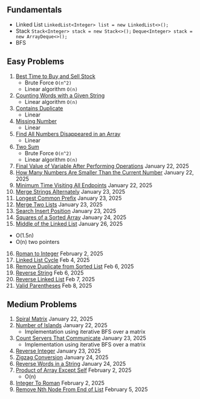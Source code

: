 ## Fundamentals

- Linked List `LinkedList<Integer> list = new LinkedList<>();`
- Stack `Stack<Integer> stack = new Stack<>();` `Deque<Integer> stack = new ArrayDeque<>();`
- BFS

## Easy Problems

1. [Best Time to Buy and Sell Stock](https://leetcode.com/problems/best-time-to-buy-and-sell-stock/)
    - Brute Force `O(n^2)`
    - Linear algorithm `O(n)`
2. [Counting Words with a Given String](https://leetcode.com/problems/counting-words-with-a-given-prefix/)
   - Linear algorithm `O(n)`
3. [Contains Duplicate](https://leetcode.com/problems/contains-duplicate/)  
   - Linear  
4. [Missing Number](https://leetcode.com/problems/missing-number/)  
   - Linear  
5. [Find All Numbers Disappeared in an Array](https://leetcode.com/problems/find-all-numbers-disappeared-in-an-array)
   - Linear  
6. [Two Sum](https://leetcode.com/problems/two-sum)
   - Brute Force `O(n^2)`
   - Linear algorithm `O(n)`
7. [Final Value of Variable After Performing Operations](https://leetcode.com/problems/final-value-of-variable-after-performing-operations) January 22, 2025
8. [How Many Numbers Are Smaller Than the Current Number](https://leetcode.com/problems/how-many-numbers-are-smaller-than-the-current-number/description/) January 22, 2025
9. [Minimum Time Visiting All Endpoints](https://leetcode.com/problems/minimum-time-visiting-all-points) January 22, 2025
10. [Merge Strings Alternately](https://leetcode.com/problems/merge-strings-alternately) January 23, 2025
11. [Longest Common Prefix](https://leetcode.com/problems/longest-common-prefix/description/) January 23, 2025
12. [Merge Two Lists](https://leetcode.com/problems/merge-two-sorted-lists/) January 23, 2025
13. [Search Insert Position](https://leetcode.com/problems/search-insert-position/description/) January 23, 2025
14. [Squares of a Sorted Array](https://leetcode.com/problems/squares-of-a-sorted-array) January 24, 2025
15. [Middle of the Linked List](https://leetcode.com/problems/middle-of-the-linked-list/description/) January 26, 2025
   - O(1.5n)
   - O(n) two pointers
16. [Roman to Integer](https://leetcode.com/problems/roman-to-integer/) February 2, 2025
17. [Linked List Cycle](https://leetcode.com/problems/linked-list-cycle/description/) Feb 4, 2025
18. [Remove Duplicate from Sorted List](https://leetcode.com/problems/remove-duplicates-from-sorted-list/description/) Feb 6, 2025
19. [Reverse String](https://leetcode.com/problems/reverse-string/description/) Feb 6, 2025
20. [Reverse Linked List](https://leetcode.com/problems/reverse-linked-list/description/) Feb 7, 2025
21. [Valid Parentheses](https://leetcode.com/problems/valid-parentheses/description/) Feb 8, 2025

## Medium Problems

1. [Spiral Matrix](https://leetcode.com/problems/spiral-matrix) January 22, 2025 
2. [Number of Islands](https://leetcode.com/problems/number-of-islands/description/) January 22, 2025
   - Implementation using iterative BFS over a matrix
3. [Count Servers That Communicate](https://leetcode.com/problems/count-servers-that-communicate/) January 23, 2025 
   - Implementation using iterative BFS over a matrix
4. [Reverse Integer](https://leetcode.com/problems/reverse-integer/) January 23, 2025
5. [Zigzag Conversion](https://leetcode.com/problems/zigzag-conversion/description/) January 24, 2025
6. [Reverse Words in a String](https://leetcode.com/problems/reverse-words-in-a-string/description) January 24, 2025
7. [Product of Array Except Self](https://leetcode.com/problems/product-of-array-except-self/description/) February 2, 2025
   - O(n)
8. [Integer To Roman](https://leetcode.com/problems/integer-to-roman/) February 2, 2025
9. [Remove Nth Node From End of List](https://leetcode.com/problems/remove-nth-node-from-end-of-list/description/) February 5, 2025